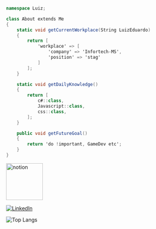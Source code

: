 ```c#

namespace Luiz;

class About extends Me
{
    static void getCurrentWorkplace(String LuizEduardo)
    {
        return [
            'workplace' => [
                'company' => 'Infortech-MS',
                'position' => 'stag'         
            ]
        ];
    }

    static void getDailyKnowledge()
    {
        return [
            c#::class,
            Javascript::class,
            css::class,
        ];
    }

    public void getFutureGoal()
    {
        return 'do !important, GameDev etc';
    }
}
```

<a href="https://dandy-zephyr-8b8.notion.site/Programa-o-8ccded93336a4217bd52914f1a750845"> <img width="100px" src ="https://img.icons8.com/nolan/344/notion.png" alt="notion"></a>  

<a href="https://www.linkedin.com/in/luiz-eduardo-domingues-634156214/"><img src="https://img.shields.io/badge/LinkedIn--_.svg?style=social&logo=linkedin" alt="LinkedIn"></a>


![Top Langs](https://github-readme-stats.vercel.app/api/top-langs/?username=hit25082000&layout=compact&title_color=007bff&text_color=e7e7e7&icon_color=007bff&bg_color=171c28)


